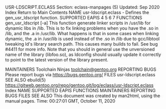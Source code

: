 USR-LDSCRIPT.ECLASS
Section: eclass-manpages (5)
Updated: Sep 2020
Index Return to Main Contents
NAME
usr-ldscript.eclass - Defines the gen_usr_ldscript function.
SUPPORTED EAPIS
4 5 6 7
FUNCTIONS
gen_usr_ldscript [-a] <list of libs to create linker scripts for>
This function generate linker scripts in /usr/lib for dynamic libs in /lib. This is to fix linking problems when you have the .so in /lib, and the .a in /usr/lib. What happens is that in some cases when linking dynamic, the .a in /usr/lib is used instead of the .so in /lib due to gcc/libtool tweaking ld's library search path. This causes many builds to fail. See bug #4411 for more info.
Note that you should in general use the unversioned name of the library (libfoo.so), as ldconfig should usually update it correctly to point to the latest version of the library present.

MAINTAINERS
Toolchain Ninjas <toolchain@gentoo.org>
REPORTING BUGS
Please report bugs via https://bugs.gentoo.org/
FILES
usr-ldscript.eclass
SEE ALSO
ebuild(5)
https://gitweb.gentoo.org/repo/gentoo.git/log/eclass/usr-ldscript.eclass
Index
NAME
SUPPORTED EAPIS
FUNCTIONS
MAINTAINERS
REPORTING BUGS
FILES
SEE ALSO
This document was created by man2html, using the manual pages.
Time: 00:27:01 GMT, October 11, 2020